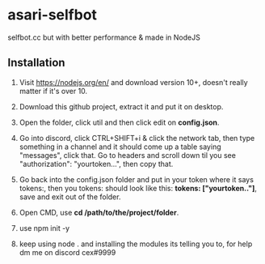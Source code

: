 # asari-selfbot
selfbot.cc but with better performance &amp; made in NodeJS


## Installation 

1. Visit https://nodejs.org/en/ and download version 10+, doesn't really matter if it's over 10.
2. Download this github project, extract it and put it on desktop.
3. Open the folder, click util and then click edit on **config.json**. 
4. Go into discord, click CTRL+SHIFT+i & click the network tab, then type something in a channel and it should come up a table saying "messages", click that. Go to headers and scroll down til you see "authorization": "yourtoken...", then copy that.
5. Go back into the config.json folder and put in your token where it says tokens:, then you tokens: should look like this: **tokens: ["yourtoken.."]**, save and exit out of the folder.

6. Open CMD, use **cd /path/to/the/project/folder**.
7. use npm init -y
8. keep using node . and installing the modules its telling you to, for help dm me on discord cex#9999
